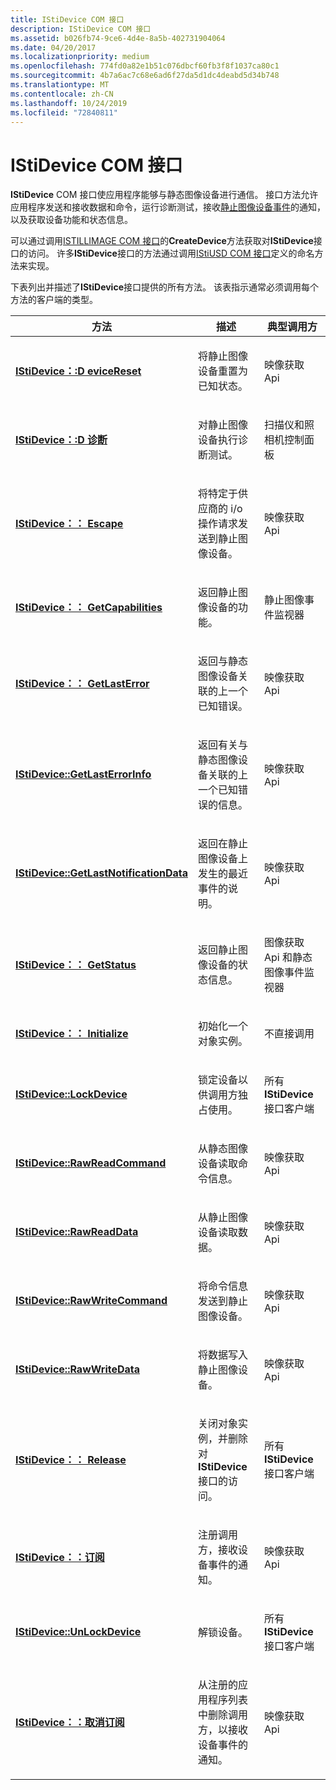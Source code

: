 ```yaml
---
title: IStiDevice COM 接口
description: IStiDevice COM 接口
ms.assetid: b026fb74-9ce6-4d4e-8a5b-402731904064
ms.date: 04/20/2017
ms.localizationpriority: medium
ms.openlocfilehash: 774fd0a82e1b51c076dbcf60fb3f8f1037ca80c1
ms.sourcegitcommit: 4b7a6ac7c68e6ad6f27da5d1dc4deabd5d34b748
ms.translationtype: MT
ms.contentlocale: zh-CN
ms.lasthandoff: 10/24/2019
ms.locfileid: "72840811"
---
```

# <a name="istidevice-com-interface"></a>IStiDevice COM 接口





**IStiDevice** COM 接口使应用程序能够与静态图像设备进行通信。 接口方法允许应用程序发送和接收数据和命令，运行诊断测试，接收[静止图像设备事件](still-image-device-events.md)的通知，以及获取设备功能和状态信息。

可以通过调用[ISTILLIMAGE COM 接口](istillimage-com-interface.md)的**CreateDevice**方法获取对**IStiDevice**接口的访问。 许多**IStiDevice**接口的方法通过调用[IStiUSD COM 接口](istiusd-com-interface.md)定义的命名方法来实现。

下表列出并描述了**IStiDevice**接口提供的所有方法。 该表指示通常必须调用每个方法的客户端的类型。

<table>
<colgroup>
<col width="33%" />
<col width="33%" />
<col width="33%" />
</colgroup>
<thead>
<tr class="header">
<th>方法</th>
<th>描述</th>
<th>典型调用方</th>
</tr>
</thead>
<tbody>
<tr class="odd">
<td><p><a href="https://docs.microsoft.com/windows-hardware/drivers/ddi/sti/nf-sti-istidevice-devicereset" data-raw-source="[&lt;strong&gt;IStiDevice::DeviceReset&lt;/strong&gt;](https://docs.microsoft.com/windows-hardware/drivers/ddi/sti/nf-sti-istidevice-devicereset)"><strong>IStiDevice：:D eviceReset</strong></a></p></td>
<td><p>将静止图像设备重置为已知状态。</p></td>
<td><p>映像获取 Api</p></td>
</tr>
<tr class="even">
<td><p><a href="https://docs.microsoft.com/windows-hardware/drivers/ddi/sti/nf-sti-istidevice-diagnostic" data-raw-source="[&lt;strong&gt;IStiDevice::Diagnostic&lt;/strong&gt;](https://docs.microsoft.com/windows-hardware/drivers/ddi/sti/nf-sti-istidevice-diagnostic)"><strong>IStiDevice：:D 诊断</strong></a></p></td>
<td><p>对静止图像设备执行诊断测试。</p></td>
<td><p>扫描仪和照相机控制面板</p></td>
</tr>
<tr class="odd">
<td><p><a href="https://docs.microsoft.com/windows-hardware/drivers/ddi/sti/nf-sti-istidevice-escape" data-raw-source="[&lt;strong&gt;IStiDevice::Escape&lt;/strong&gt;](https://docs.microsoft.com/windows-hardware/drivers/ddi/sti/nf-sti-istidevice-escape)"><strong>IStiDevice：： Escape</strong></a></p></td>
<td><p>将特定于供应商的 i/o 操作请求发送到静止图像设备。</p></td>
<td><p>映像获取 Api</p></td>
</tr>
<tr class="even">
<td><p><a href="https://docs.microsoft.com/windows-hardware/drivers/ddi/sti/nf-sti-istidevice-getcapabilities" data-raw-source="[&lt;strong&gt;IStiDevice::GetCapabilities&lt;/strong&gt;](https://docs.microsoft.com/windows-hardware/drivers/ddi/sti/nf-sti-istidevice-getcapabilities)"><strong>IStiDevice：： GetCapabilities</strong></a></p></td>
<td><p>返回静止图像设备的功能。</p></td>
<td><p>静止图像事件监视器</p></td>
</tr>
<tr class="odd">
<td><p><a href="https://docs.microsoft.com/windows-hardware/drivers/ddi/sti/nf-sti-istidevice-getlasterror" data-raw-source="[&lt;strong&gt;IStiDevice::GetLastError&lt;/strong&gt;](https://docs.microsoft.com/windows-hardware/drivers/ddi/sti/nf-sti-istidevice-getlasterror)"><strong>IStiDevice：： GetLastError</strong></a></p></td>
<td><p>返回与静态图像设备关联的上一个已知错误。</p></td>
<td><p>映像获取 Api</p></td>
</tr>
<tr class="even">
<td><p><a href="https://docs.microsoft.com/windows-hardware/drivers/ddi/sti/nf-sti-istidevice-getlasterrorinfo" data-raw-source="[&lt;strong&gt;IStiDevice::GetLastErrorInfo&lt;/strong&gt;](https://docs.microsoft.com/windows-hardware/drivers/ddi/sti/nf-sti-istidevice-getlasterrorinfo)"><strong>IStiDevice::GetLastErrorInfo</strong></a></p></td>
<td><p>返回有关与静态图像设备关联的上一个已知错误的信息。</p></td>
<td><p>映像获取 Api</p></td>
</tr>
<tr class="odd">
<td><p><a href="https://docs.microsoft.com/windows-hardware/drivers/ddi/sti/nf-sti-istidevice-getlastnotificationdata" data-raw-source="[&lt;strong&gt;IStiDevice::GetLastNotificationData&lt;/strong&gt;](https://docs.microsoft.com/windows-hardware/drivers/ddi/sti/nf-sti-istidevice-getlastnotificationdata)"><strong>IStiDevice::GetLastNotificationData</strong></a></p></td>
<td><p>返回在静止图像设备上发生的最近事件的说明。</p></td>
<td><p>映像获取 Api</p></td>
</tr>
<tr class="even">
<td><p><a href="https://docs.microsoft.com/windows-hardware/drivers/ddi/sti/nf-sti-istidevice-getstatus" data-raw-source="[&lt;strong&gt;IStiDevice::GetStatus&lt;/strong&gt;](https://docs.microsoft.com/windows-hardware/drivers/ddi/sti/nf-sti-istidevice-getstatus)"><strong>IStiDevice：： GetStatus</strong></a></p></td>
<td><p>返回静止图像设备的状态信息。</p></td>
<td><p>图像获取 Api 和静态图像事件监视器</p></td>
</tr>
<tr class="odd">
<td><p><a href="https://docs.microsoft.com/windows-hardware/drivers/ddi/sti/nf-sti-istidevice-initialize" data-raw-source="[&lt;strong&gt;IStiDevice::Initialize&lt;/strong&gt;](https://docs.microsoft.com/windows-hardware/drivers/ddi/sti/nf-sti-istidevice-initialize)"><strong>IStiDevice：： Initialize</strong></a></p></td>
<td><p>初始化一个对象实例。</p></td>
<td><p>不直接调用</p></td>
</tr>
<tr class="even">
<td><p><a href="https://docs.microsoft.com/windows-hardware/drivers/ddi/sti/nf-sti-istidevice-lockdevice" data-raw-source="[&lt;strong&gt;IStiDevice::LockDevice&lt;/strong&gt;](https://docs.microsoft.com/windows-hardware/drivers/ddi/sti/nf-sti-istidevice-lockdevice)"><strong>IStiDevice::LockDevice</strong></a></p></td>
<td><p>锁定设备以供调用方独占使用。</p></td>
<td><p>所有<strong>IStiDevice</strong>接口客户端</p></td>
</tr>
<tr class="odd">
<td><p><a href="https://docs.microsoft.com/windows-hardware/drivers/ddi/sti/nf-sti-istidevice-rawreadcommand" data-raw-source="[&lt;strong&gt;IStiDevice::RawReadCommand&lt;/strong&gt;](https://docs.microsoft.com/windows-hardware/drivers/ddi/sti/nf-sti-istidevice-rawreadcommand)"><strong>IStiDevice::RawReadCommand</strong></a></p></td>
<td><p>从静态图像设备读取命令信息。</p></td>
<td><p>映像获取 Api</p></td>
</tr>
<tr class="even">
<td><p><a href="https://docs.microsoft.com/windows-hardware/drivers/ddi/sti/nf-sti-istidevice-rawreaddata" data-raw-source="[&lt;strong&gt;IStiDevice::RawReadData&lt;/strong&gt;](https://docs.microsoft.com/windows-hardware/drivers/ddi/sti/nf-sti-istidevice-rawreaddata)"><strong>IStiDevice::RawReadData</strong></a></p></td>
<td><p>从静止图像设备读取数据。</p></td>
<td><p>映像获取 Api</p></td>
</tr>
<tr class="odd">
<td><p><a href="https://docs.microsoft.com/windows-hardware/drivers/ddi/sti/nf-sti-istidevice-rawwritecommand" data-raw-source="[&lt;strong&gt;IStiDevice::RawWriteCommand&lt;/strong&gt;](https://docs.microsoft.com/windows-hardware/drivers/ddi/sti/nf-sti-istidevice-rawwritecommand)"><strong>IStiDevice::RawWriteCommand</strong></a></p></td>
<td><p>将命令信息发送到静止图像设备。</p></td>
<td><p>映像获取 Api</p></td>
</tr>
<tr class="even">
<td><p><a href="https://docs.microsoft.com/windows-hardware/drivers/ddi/sti/nf-sti-istidevice-rawwritedata" data-raw-source="[&lt;strong&gt;IStiDevice::RawWriteData&lt;/strong&gt;](https://docs.microsoft.com/windows-hardware/drivers/ddi/sti/nf-sti-istidevice-rawwritedata)"><strong>IStiDevice::RawWriteData</strong></a></p></td>
<td><p>将数据写入静止图像设备。</p></td>
<td><p>映像获取 Api</p></td>
</tr>
<tr class="odd">
<td><p><a href="https://docs.microsoft.com/windows-hardware/drivers/ddi/sti/nf-sti-istidevice-release" data-raw-source="[&lt;strong&gt;IStiDevice::Release&lt;/strong&gt;](https://docs.microsoft.com/windows-hardware/drivers/ddi/sti/nf-sti-istidevice-release)"><strong>IStiDevice：： Release</strong></a></p></td>
<td><p>关闭对象实例，并删除对<strong>IStiDevice</strong>接口的访问。</p></td>
<td><p>所有<strong>IStiDevice</strong>接口客户端</p></td>
</tr>
<tr class="even">
<td><p><a href="https://docs.microsoft.com/windows-hardware/drivers/ddi/sti/nf-sti-istidevice-subscribe" data-raw-source="[&lt;strong&gt;IStiDevice::Subscribe&lt;/strong&gt;](https://docs.microsoft.com/windows-hardware/drivers/ddi/sti/nf-sti-istidevice-subscribe)"><strong>IStiDevice：：订阅</strong></a></p></td>
<td><p>注册调用方，接收设备事件的通知。</p></td>
<td><p>映像获取 Api</p></td>
</tr>
<tr class="odd">
<td><p><a href="https://docs.microsoft.com/windows-hardware/drivers/ddi/sti/nf-sti-istidevice-unlockdevice" data-raw-source="[&lt;strong&gt;IStiDevice::UnLockDevice&lt;/strong&gt;](https://docs.microsoft.com/windows-hardware/drivers/ddi/sti/nf-sti-istidevice-unlockdevice)"><strong>IStiDevice::UnLockDevice</strong></a></p></td>
<td><p>解锁设备。</p></td>
<td><p>所有<strong>IStiDevice</strong>接口客户端</p></td>
</tr>
<tr class="even">
<td><p><a href="https://docs.microsoft.com/windows-hardware/drivers/ddi/sti/nf-sti-istidevice-unsubscribe" data-raw-source="[&lt;strong&gt;IStiDevice::UnSubscribe&lt;/strong&gt;](https://docs.microsoft.com/windows-hardware/drivers/ddi/sti/nf-sti-istidevice-unsubscribe)"><strong>IStiDevice：：取消订阅</strong></a></p></td>
<td><p>从注册的应用程序列表中删除调用方，以接收设备事件的通知。</p></td>
<td><p>映像获取 Api</p></td>
</tr>
</tbody>
</table>

 

 

 




